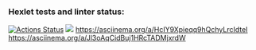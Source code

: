 ### Hexlet tests and linter status:
[![Actions Status](https://github.com/aussiehorse/java-project-lvl1/workflows/hexlet-check/badge.svg)](https://github.com/aussiehorse/java-project-lvl1/actions)
<a href="https://codeclimate.com/github/aussiehorse/java-project-lvl1/maintainability"><img src="https://api.codeclimate.com/v1/badges/243df113b7dcff7c9b46/maintainability" /></a>
https://asciinema.org/a/HcIY9Xpieqq9hQchyLrcIdteI
https://asciinema.org/a/Jl3oAqCidBuj1HRcTADMjxrdW
